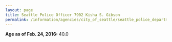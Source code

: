 ```yaml
---
layout: page
title: Seattle Police Officer 7902 Kisha S. Gibson
permalink: /information/agencies/city_of_seattle/seattle_police_department/copbook/7902/
---
```


**Age as of Feb. 24, 2016:** 40.0
